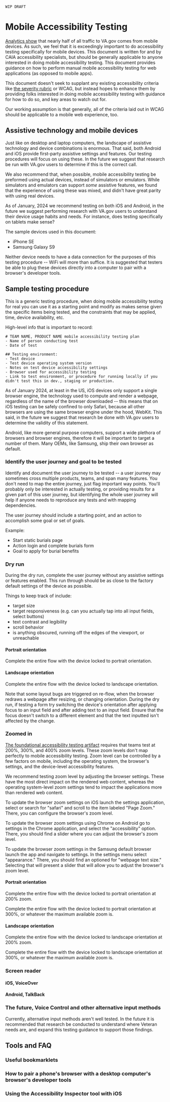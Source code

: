 `WIP DRAFT`

# Mobile Accessibility Testing

[Analytics show](https://analytics.usa.gov/veterans-affairs) that nearly half of all traffic to VA.gov comes from mobile devices. As such, we feel that it is exceedingly important to do accessibility testing specifically for mobile devices. This document is written for and by CAIA accessibility specialists, but should be generally applicable to anyone interested in doing mobile accessibility testing. This document provides guidance on how to perform manual mobile accessibility testing for web applications (as opposed to mobile apps).

This document doesn't seek to supplant any existing accessibility criteria like [the severity rubric](https://depo-platform-documentation.scrollhelp.site/developer-docs/accessibility-defect-severity-rubric) or WCAG, but instead hopes to enhance them by providing folks interested in doing mobile accessibility testing with guidance for how to do so, and key areas to watch out for.

Our working assumption is that generally, all of the criteria laid out in WCAG should be applicable to a mobile web experience, too.

## Assistive technology and mobile devices

Just like on desktop and laptop computers, the landscape of assistive technology and device combinations is enormous. That said, both Android and iOS provide first-party assistive settings and features. Our testing procedures will focus on using these. In the future we suggest that research be run with VA.gov users to determine if this is the correct call. 

We also recommend that, when possible, mobile accessibility testing be preformed using actual devices, instead of simulators or emulators. While simulators and emulators can support *some* assistive features, we found that the experience of using these was mixed, and didn't have great parity with using real devices.

As of January, 2024 we recommend testing on both iOS and Android, in the future we suggest performing research with VA.gov users to understand their device usage habits and needs. For instance, does testing specifically on tablets make sense?

The sample devices used in this document:

- iPhone SE
- Samsung Galaxy S9

Neither device needs to have a data connection for the purposes of this testing procedure -- WiFi will more than suffice. It is suggested that testers be able to plug these devices directly into a computer to pair with a browser's developer tools.

## Sample testing procedure

This is a generic testing procedure, when doing mobile accessibility testing for real you can use it as a starting point and modify as makes sense given the specific items being tested, and the constraints that may be applied, time, device availability, etc.

High-level info that is important to record:

```plaintext
# TEAM NAME, PRODUCT NAME mobile accessibility testing plan
- Name of person conducting test
- Date of test

## Testing environment: 
- Test device
- Test device operating system version
- Notes on test device accessibility settings
- Browser used for accessibility testing
- Link to test environment, or procedure for running locally if you didn't test this in dev., staging or production.
```

As of January 2024, at least in the US, iOS devices only support a single browser engine, the technology used to compute and render a webpage, regardless of the name of the browser downloaded -- this means that on iOS testing can be safely confined to only Safari, because all other browsers are using the same browser engine under the hood, WebKit. This said, in the future we suggest that research be done with VA.gov users to determine the validity of this statement.

Android, like more general purpose computers, support a wide plethora of browsers and browser engines, therefore it will be important to target a number of them. Many OEMs, like Samsung, ship their own browser as default. 

### Identify the user journey and goal to be tested

Identify and document the user journey to be tested -- a user journey may sometimes cross multiple products, teams, and span many features. You don't need to map the entire journey, just flag important way points. You'll probably only be interested in actually testing, or providing results for a given part of this user journey, but identifying the whole user journey will help if anyone needs to reproduce any tests and with mapping dependencies.

The user journey should include a starting point, and an action to accomplish some goal or set of goals.

Example: 

- Start static burials page
- Action login and complete burials form
- Goal to apply for burial benefits

### Dry run

During the dry run, complete the user journey without any assistive settings or features enabled. This run through should be as close to the factory default settings of the device as possible. 

Things to keep track of include: 

- target size
- target responsiveness (e.g. can you actually tap into all input fields, select buttons)
- text contrast and legibility
- scroll behavior
- is anything obscured, running off the edges of the viewport, or unreachable

#### Portrait orientation

Complete the entire flow with the device locked to portrait orientation. 

#### Landscape orientation

Complete the entire flow with the device locked to landscape orientation.

Note that some layout bugs are triggered on re-flow, when the browser redraws a webpage after resizing, or changing orientation. During the dry run, if testing a form try switching the device's orientation after applying focus to an input field and after adding text to an input field. Ensure that the focus doesn't switch to a different element and that the text inputted isn't affected by the change.

### Zoomed in

[The foundational accessibility testing artifact](https://github.com/department-of-veterans-affairs/va.gov-team/issues/new?assignees=briandeconinck&labels=a11y-testing&projects=&template=a11y-testing.yaml&title=Accessibility+Testing+for+%5BTeam+Name%2C+Product+Name%2C+Feature+Name%5D) requires that teams test at 200%, 300%, and 400% zoom levels. These zoom levels don't map perfectly to mobile accessibility testing. Zoom level can be controlled by a few factors on mobile, including the operating system, the browser's settings, and the device-level accessibility features. 

We recommend testing zoom level by adjusting the browser settings. These have the most direct impact on the rendered web content, whereas the operating system-level zoom settings tend to impact the applications more than rendered web content.

To update the browser zoom settings on iOS launch the settings application, select or search for "safari" and scroll to the item labeled "Page Zoom." There, you can configure the browser's zoom level. 

To update the browser zoom settings using Chrome on Android go to settings in the Chrome application, and select the "accessibility" option. There, you should find a slider where you can adjust the browser's zoom level. 

To update the browser zoom settings in the Samsung default browser launch the app and navigate to settings. In the settings menu select "appearance." There, you should find an optioned for "webpage text size." Selecting that will present a slider that will allow you to adjust the browser's zoom level.

#### Portrait orientation

Complete the entire flow with the device locked to portrait orientation at 200% zoom.

Complete the entire flow with the device locked to portrait orientation at 300%, or whatever the maximum available zoom is.

#### Landscape orientation

Complete the entire flow with the device locked to landscape orientation at 200% zoom.

Complete the entire flow with the device locked to landscape orientation at 300%, or whatever the maximum available zoom is.

### Screen reader
#### iOS, VoiceOver
#### Android, TalkBack

### The future, Voice Control and other alternative input methods

Currently, alternative input methods aren't well tested. In the future it is recommended that research be conducted to understand where Veteran needs are, and expand this testing guidance to support those findings. 

## Tools and FAQ
### Useful bookmarklets
### How to pair a phone's browser with a desktop computer's browser's developer tools
### Using the Accessibility Inspector tool with iOS
